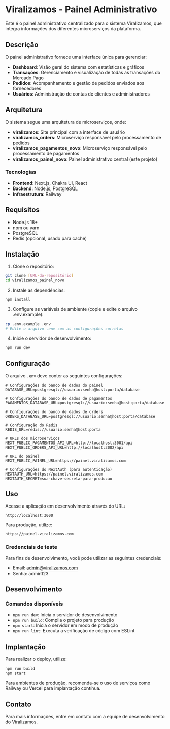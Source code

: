 # Viralizamos - Painel Administrativo

Este é o painel administrativo centralizado para o sistema Viralizamos, que integra informações dos diferentes microserviços da plataforma.

## Descrição

O painel administrativo fornece uma interface única para gerenciar:

- **Dashboard**: Visão geral do sistema com estatísticas e gráficos
- **Transações**: Gerenciamento e visualização de todas as transações do Mercado Pago
- **Pedidos**: Acompanhamento e gestão de pedidos enviados aos fornecedores
- **Usuários**: Administração de contas de clientes e administradores

## Arquitetura

O sistema segue uma arquitetura de microserviços, onde:

- **viralizamos**: Site principal com a interface de usuário
- **viralizamos_orders**: Microserviço responsável pelo processamento de pedidos
- **viralizamos_pagamentos_novo**: Microserviço responsável pelo processamento de pagamentos
- **viralizamos_painel_novo**: Painel administrativo central (este projeto)

### Tecnologias

- **Frontend**: Next.js, Chakra UI, React
- **Backend**: Node.js, PostgreSQL
- **Infraestrutura**: Railway

## Requisitos

- Node.js 18+
- npm ou yarn
- PostgreSQL
- Redis (opcional, usado para cache)

## Instalação

1. Clone o repositório:
```bash
git clone [URL-do-repositório]
cd viralizamos_painel_novo
```

2. Instale as dependências:
```bash
npm install
```

3. Configure as variáveis de ambiente (copie e edite o arquivo .env.example):
```bash
cp .env.example .env
# Edite o arquivo .env com as configurações corretas
```

4. Inicie o servidor de desenvolvimento:
```bash
npm run dev
```

## Configuração

O arquivo `.env` deve conter as seguintes configurações:

```
# Configurações do banco de dados do painel
DATABASE_URL=postgresql://usuario:senha@host:porta/database

# Configurações do banco de dados de pagamentos
PAGAMENTOS_DATABASE_URL=postgresql://usuario:senha@host:porta/database

# Configurações do banco de dados de orders
ORDERS_DATABASE_URL=postgresql://usuario:senha@host:porta/database

# Configuração do Redis
REDIS_URL=redis://usuario:senha@host:porta

# URLs dos microserviços
NEXT_PUBLIC_PAGAMENTOS_API_URL=http://localhost:3001/api
NEXT_PUBLIC_ORDERS_API_URL=http://localhost:3002/api

# URL do painel
NEXT_PUBLIC_PAINEL_URL=https://painel.viralizamos.com

# Configurações do NextAuth (para autenticação)
NEXTAUTH_URL=https://painel.viralizamos.com
NEXTAUTH_SECRET=sua-chave-secreta-para-producao
```

## Uso

Acesse a aplicação em desenvolvimento através do URL:
```
http://localhost:3000
```

Para produção, utilize:
```
https://painel.viralizamos.com
```

### Credenciais de teste

Para fins de desenvolvimento, você pode utilizar as seguintes credenciais:
- Email: admin@viralizamos.com
- Senha: admin123

## Desenvolvimento

### Comandos disponíveis

- `npm run dev`: Inicia o servidor de desenvolvimento
- `npm run build`: Compila o projeto para produção
- `npm start`: Inicia o servidor em modo de produção
- `npm run lint`: Executa a verificação de código com ESLint

## Implantação

Para realizar o deploy, utilize:

```bash
npm run build
npm start
```

Para ambientes de produção, recomenda-se o uso de serviços como Railway ou Vercel para implantação contínua.

## Contato

Para mais informações, entre em contato com a equipe de desenvolvimento do Viralizamos. 